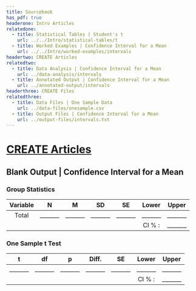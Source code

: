 ```yaml
---
title: Sourcebook
has_pdf: true
headerone: Intro Articles
relatedone:
  - title: Statistical Tables | Student's t
    url: ../../Intro/statistical-tables/t
  - title: Worked Examples | Confidence Interval for a Mean
    url: ../../Intro/worked-examples/intervals
headertwo: CREATE Articles
relatedtwo:
  - title: Data Analysis | Confidence Interval for a Mean
    url: ../data-analysis/intervals
  - title: Annotated Output | Confidence Interval for a Mean
    url: ../annotated-output/intervals
headerthree: CREATE Files
relatedthree:
  - title: Data Files | One Sample Data
    url: ../data-files/onesample.csv
  - title: Output Files | Confidence Interval for a Mean
    url: ../output-files/intervals.txt
---
```


# [CREATE Articles](../index.md)

## Blank Output | Confidence Interval for a Mean

### Group Statistics 

| Variable | N | M | SD | SE | Lower | Upper |
|:---:|:---:|:---:|:---:|:---:|:---:|:---:|
| Total | _______ | _______ | _______ | _______ | _______ | _______ |
| | | | |  | CI % : | _______ |

### One Sample t Test

| t | df | p | Diff. | SE | Lower | Upper |
|:---:|:---:|:---:|:---:|:---:|:---:|:---:|
| _______ | _______ | _______ | _______ | _______ | _______ | _______ |
| | | | |  | CI % : | _______ |
